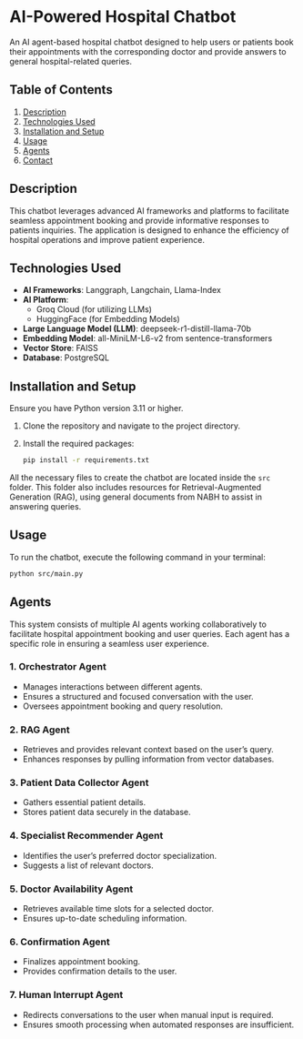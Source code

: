# AI-Powered Hospital Chatbot

An AI agent-based hospital chatbot designed to help users or patients book their appointments with the corresponding doctor and provide answers to general hospital-related queries.

## Table of Contents

1. [Description](#description)
2. [Technologies Used](#technologies-used)
3. [Installation and Setup](#installation-and-setup)
4. [Usage](#usage)
5. [Agents](#agents)
6. [Contact](#contact)

## Description

This chatbot leverages advanced AI frameworks and platforms to facilitate seamless appointment booking and provide informative responses to patients inquiries. The application is designed to enhance the efficiency of hospital operations and improve patient experience.

## Technologies Used

- **AI Frameworks**: Langgraph, Langchain, Llama-Index
- **AI Platform**: 
  - Groq Cloud (for utilizing LLMs)
  - HuggingFace (for Embedding Models)
- **Large Language Model (LLM)**: deepseek-r1-distill-llama-70b
- **Embedding Model**: all-MiniLM-L6-v2 from sentence-transformers
- **Vector Store**: FAISS
- **Database**: PostgreSQL

## Installation and Setup

Ensure you have Python version 3.11 or higher.

1. Clone the repository and navigate to the project directory.
2. Install the required packages:

   ```bash
   pip install -r requirements.txt
   ```

All the necessary files to create the chatbot are located inside the `src` folder. This folder also includes resources for Retrieval-Augmented Generation (RAG), using general documents from NABH to assist in answering queries.

## Usage

To run the chatbot, execute the following command in your terminal:

```bash
python src/main.py
```

## Agents  

This system consists of multiple AI agents working collaboratively to facilitate hospital appointment booking and user queries. Each agent has a specific role in ensuring a seamless user experience.  

### 1. **Orchestrator Agent**  
   - Manages interactions between different agents.  
   - Ensures a structured and focused conversation with the user.  
   - Oversees appointment booking and query resolution.  

### 2. **RAG Agent**  
   - Retrieves and provides relevant context based on the user’s query.  
   - Enhances responses by pulling information from vector databases.  

### 3. **Patient Data Collector Agent**  
   - Gathers essential patient details.  
   - Stores patient data securely in the database.  

### 4. **Specialist Recommender Agent**  
   - Identifies the user’s preferred doctor specialization.  
   - Suggests a list of relevant doctors.  

### 5. **Doctor Availability Agent**  
   - Retrieves available time slots for a selected doctor.  
   - Ensures up-to-date scheduling information.  

### 6. **Confirmation Agent**  
   - Finalizes appointment booking.  
   - Provides confirmation details to the user.  

### 7. **Human Interrupt Agent**  
   - Redirects conversations to the user when manual input is required.  
   - Ensures smooth processing when automated responses are insufficient.  